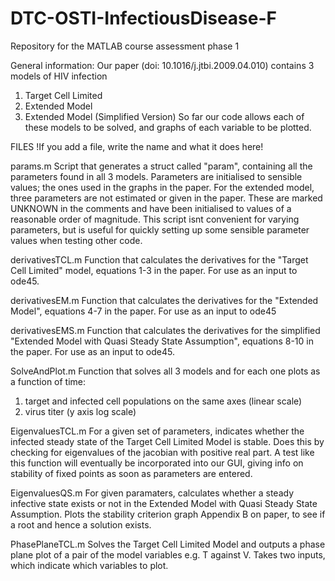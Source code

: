DTC-OSTI-InfectiousDisease-F
============================

Repository for the MATLAB course assessment phase 1

General information:
Our paper (doi: 10.1016/j.jtbi.2009.04.010) contains 3 models of HIV infection
1) Target Cell Limited
2) Extended Model
3) Extended Model (Simplified Version)
So far our code allows each of these models to be solved, and graphs of each variable
to be plotted.


FILES
!If you add a file, write the name and what it does here!

params.m
Script that generates a struct called "param", containing all the parameters found in all 
3 models.
Parameters are initialised to sensible values; the ones used in the graphs in the paper.
For the extended model, three parameters are not estimated or given in the paper. These are
marked UNKNOWN in the comments and have been initialised to values of a reasonable order of magnitude.
This script isnt convenient for varying parameters, but is useful for quickly setting up some
sensible parameter values when testing other code.

derivativesTCL.m
Function that calculates the derivatives for the "Target Cell Limited" model, equations 1-3 in the paper.
For use as an input to ode45.

derivativesEM.m
Function that calculates the derivatives for the "Extended Model", equations 4-7 in the paper.
For use as an input to ode45

derivativesEMS.m
Function that calculates the derivatives for the simplified "Extended Model with Quasi Steady
State Assumption", equations 8-10 in the paper.
For use as an input to ode45.

SolveAndPlot.m
Function that solves all 3 models and for each one plots as a function of time: 
1) target and infected cell populations on the same axes (linear scale) 
2) virus titer (y axis log scale)

EigenvaluesTCL.m
For a given set of parameters, indicates whether the infected steady state of the Target Cell
Limited Model is stable. Does this by checking for eigenvalues of the jacobian with positive
real part. A test like this function will eventually be incorporated into our GUI, giving 
info on stability of fixed points as soon as parameters are entered.

EigenvaluesQS.m
For given paramaters, calculates whether a steady infective state exists or not in the Extended Model with 
Quasi Steady State Assumption. Plots the stability criterion graph Appendix B on paper, to see if a root and hence
a solution exists. 


PhasePlaneTCL.m
Solves the Target Cell Limited Model and outputs a phase plane plot of a pair of the model
variables e.g. T against V. Takes two inputs, which indicate which variables to plot.
